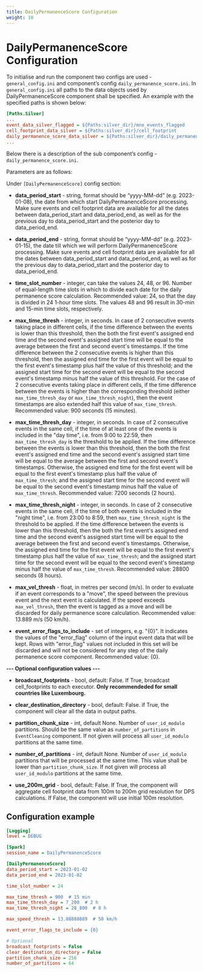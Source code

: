 ```yaml
---
title: DailyPermanenceScore Configuration
weight: 10
---
```


# DailyPermanenceScore Configuration
To initialise and run the component two configs are used -  `general_config.ini` and component’s config `daily_permanence_score.ini`. In  `general_config.ini` all paths to the data objects used by DailyPermanenceScore component shall be specified. An example with the specified paths is shown below:


```ini
[Paths.Silver]
...
event_data_silver_flagged = ${Paths:silver_dir}/mno_events_flagged
cell_footprint_data_silver = ${Paths:silver_dir}/cell_footprint
daily_permanence_score_data_silver = ${Paths:silver_dir}/daily_permanence_score
...
```

Below there is a description of the sub component’s config  - `daily_permanence_score.ini`. 

Parameters are as follows:

Under  `[DailyPermanenceScore]` config section: 

- **data_period_start** - string, format should be “yyyy-MM-dd“ (e.g. 2023-01-08), the date from which start DailyPermanenceScore processing. Make sure events and cell footprint data are available for all the dates between data_period_start and data_period_end, as well as for the previous day to data_period_start and the posterior day to data_period_end. 

- **data_period_end** - string, format should be “yyyy-MM-dd“ (e.g. 2023-01-15), the date till which we will perform DailyPermanenceScore processing. Make sure events and cell footprint data are available for all the dates between data_period_start and data_period_end, as well as for the previous day to data_period_start and the posterior day to data_period_end. 

- **time_slot_number** - integer, can take the values 24, 48, or 96. Number of equal-length time slots in which to divide each date for the daily permanence score calculation. Recommended value: 24, so that the day is divided in 24 1-hour time slots. The values 48 and 96 result in 30-min and 15-min time slots, respectively.

- **max_time_thresh** - integer, in seconds. In case of 2 consecutive events taking place in different cells, if the time difference between the events is lower than this threshold, then the both the first event's assigned end time and the second event's assigned start time will be equal to the average between the first and second event's timestamps. If the time difference between the 2 consecutive events is higher than this threshold, then the assigned end time for the first event will be equal to the first event's timestamp plus half the value of this threshold; and the assigned start time for the second event will be equal to the second event's timestamp minus half the value of this threshold. For the case of 2 consecutive events taking place in different cells, if the time difference between the events is higher than the corresponding threshold (either `max_time_thresh_day` or `max_time_thresh_night`), then the event timestamps are also extended half this value of `max_time_thresh`. Recommended value: 900 seconds (15 minutes).

- **max_time_thresh_day** - integer, in seconds. In case of 2 consecutive events in the same cell, if the time of at least one of the events is included in the "day time", i.e. from 9:00 to 22:59, then `max_time_thresh_day` is the threshold to be applied. If the time difference between the events is lower than this threshold, then the both the first event's assigned end time and the second event's assigned start time will be equal to the average between the first and second event's timestamps. Otherwise, the assigned end time for the first event will be equal to the first event's timestamp plus half the value of `max_time_thresh`; and the assigned start time for the second event will be equal to the second event's timestamp minus half the value of `max_time_thresh`. Recommended value: 7200 seconds (2 hours).

- **max_time_thresh_night** - integer, in seconds. In case of 2 consecutive events in the same cell, if the time of both events is included in the "night time", i.e. from 23:00 to 8:59, then `max_time_thresh_night` is the threshold to be applied. If the time difference between the events is lower than this threshold, then the both the first event's assigned end time and the second event's assigned start time will be equal to the average between the first and second event's timestamps. Otherwise, the assigned end time for the first event will be equal to the first event's timestamp plus half the value of `max_time_thresh`; and the assigned start time for the second event will be equal to the second event's timestamp minus half the value of `max_time_thresh`. Recommended value: 28800 seconds (8 hours).

- **max_vel_thresh** - float, in metres per second (m/s). In order to evaluate if an event corresponds to a "move", the speed between the previous event and the next event is calculated. If the speed exceeds `max_vel_thresh`, then the event is tagged as a move and will be discarded for daily permanence score calculation. Recommended value: 13.889 m/s (50 km/h).

- **event_error_flags_to_include** - set of integers, e.g. "{0}". It indicates the values of the "error_flag" column of the input event data that will be kept. Rows with "error_flag" values not included in this set will be discarded and will not be considered for any step of the daily permanence score component. Recommended value: {0}.

**--- Optional configuration values ---**

- **broadcast_footprints** - bool, default: False. If True, broadcast cell_footprints to each executor. **Only recommendeded for small countries like Luxembourg.**

- **clear_destination_directory** - bool, default: False. if True, the component will clear all the data in output paths.

- **partition_chunk_size** - int, default None. Number of ``user_id_modulo`` partitions. Should be the same value as `number_of_partitions` in `EventCleaning` component. If not given will process all ``user_id_modulo`` partitions at the same time.
  
- **number_of_partitions** - int, default None. Number of ``user_id_modulo`` partitions that will be processed at the same time. This value shall be lower than `partition_chunk_size`. If not given will process all ``user_id_modulo`` partitions at the same time.

- **use_200m_grid** - bool, default: False. If True, the component will aggregate cell footprint data from 100m to 200m grid resolution for DPS calculations. If False, the component will use initial 100m resolution.

## Configuration example

```ini
[Logging]
level = DEBUG

[Spark]
session_name = DailyPermanenceScore

[DailyPermanenceScore]
data_period_start = 2023-01-02
data_period_end = 2023-01-02

time_slot_number = 24

max_time_thresh = 900  # 15 min
max_time_thresh_day = 7_200  # 2 h
max_time_thresh_night = 28_800  # 8 h

max_speed_thresh = 13.88888889  # 50 km/h

event_error_flags_to_include = {0}

# Optional
broadcast_footprints = False
clear_destination_directory = False
partition_chunk_size = 256
number_of_partitions = 64

```